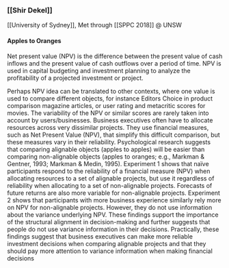 ### [[Shir Dekel]]

[[University of Sydney]], Met through [[SPPC 2018]] @ UNSW
#### Apples to Oranges

Net present value (NPV) is the difference between the present value of cash inflows and the present value of cash outflows over a period of time. NPV is used in capital budgeting and investment planning to analyze the profitability of a projected investment or project.

Perhaps NPV idea can be translated to other contexts, where one value is used to compare different objects, for instance Editors Choice in product comparison magazine articles, or user rating and metacritic scores for movies.
The variability of the NPV or similar scores are rarely taken into account by users/businesses. Business executives often have to allocate resources across very dissimilar projects.
They use financial measures, such as Net Present Value (NPV), that simplify this difficult comparison, but these measures vary in their reliability. Psychological research suggests that comparing alignable objects (apples to apples) will be easier than comparing non-alignable objects (apples to oranges; e.g., Markman & Gentner, 1993; Markman & Medin, 1995).
Experiment 1 shows that naïve participants respond to the reliability of a financial measure (NPV) when allocating resources to a set of alignable projects, but use it regardless of reliability when allocating to a set of non-alignable projects.
Forecasts of future returns are also more variable for non-alignable projects. Experiment 2 shows that participants with more business experience similarly rely more on NPV for non-alignable projects. However, they do not use information about the variance underlying NPV. These findings support the importance of the structural alignment in decision-making and further suggests that people do not use variance information in their decisions. Practically, these findings suggest that business executives can make more reliable investment decisions when comparing alignable projects and that they should pay more attention to variance information when making financial decisions